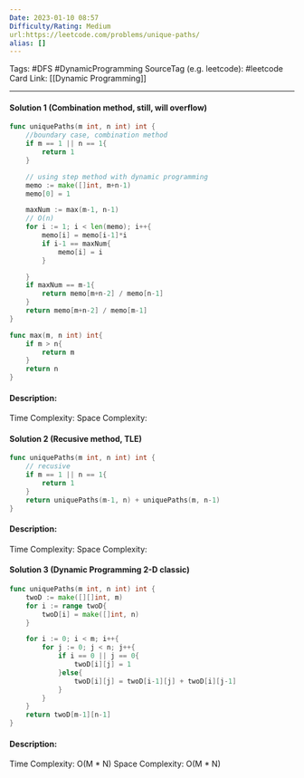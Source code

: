 ```yaml
---
Date: 2023-01-10 08:57
Difficulty/Rating: Medium
url:https://leetcode.com/problems/unique-paths/
alias: []
---
```

Tags: #DFS #DynamicProgramming 
SourceTag (e.g. leetcode): #leetcode
Card Link: [[Dynamic Programming]]

---
#### Solution 1 (Combination method, still, will overflow)

```go
func uniquePaths(m int, n int) int {
    //boundary case, combination method
    if m == 1 || n == 1{
        return 1
    }

    // using step method with dynamic programming
    memo := make([]int, m+n-1)
    memo[0] = 1

    maxNum := max(m-1, n-1)
    // O(n)
    for i := 1; i < len(memo); i++{
        memo[i] = memo[i-1]*i
        if i-1 == maxNum{
            memo[i] = i
        }

    }
    if maxNum == m-1{
        return memo[m+n-2] / memo[n-1]
    }
    return memo[m+n-2] / memo[m-1]
}

func max(m, n int) int{
    if m > n{
        return m
    }
    return n
}

```

#### Description:


Time Complexity:
Space Complexity:


#### Solution 2 (Recusive method, TLE)

```go
func uniquePaths(m int, n int) int {
    // recusive
    if m == 1 || n == 1{
        return 1
    }
    return uniquePaths(m-1, n) + uniquePaths(m, n-1)
}

```

#### Description:


Time Complexity:
Space Complexity:

#### Solution 3 (Dynamic Programming 2-D classic)

```go
func uniquePaths(m int, n int) int {
    twoD := make([][]int, m)
    for i := range twoD{
        twoD[i] = make([]int, n)
    }

    for i := 0; i < m; i++{
        for j := 0; j < n; j++{
            if i == 0 || j == 0{
                twoD[i][j] = 1
            }else{
                twoD[i][j] = twoD[i-1][j] + twoD[i][j-1]
            }
        }
    }
    return twoD[m-1][n-1]
}

```

#### Description:


Time Complexity: O(M * N)
Space Complexity: O(M * N)